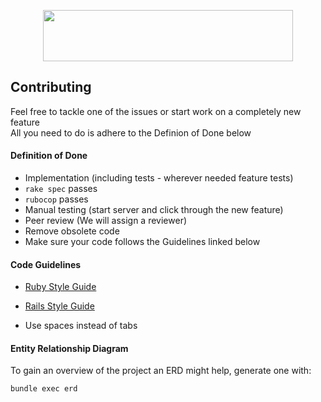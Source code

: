 <p align="center">
  <a href="https://github.com/puzzle/skills">
    <img src="https://skills.puzzle.ch/logo.svg"  width="400" height="82">
  </a>
</p>

## Contributing
Feel free to tackle one of the issues or start work on a completely new feature  
All you need to do is adhere to the Definion of Done below

#### Definition of Done

-   Implementation (including tests - wherever needed feature tests)
-   `rake spec` passes
-   `rubocop` passes
-   Manual testing (start server and click through the new feature)
-   Peer review (We will assign a reviewer)
-   Remove obsolete code
-   Make sure your code follows the Guidelines linked below 

#### Code Guidelines
- [Ruby Style Guide](https://github.com/rubocop-hq/ruby-style-guide)  
- [Rails Style Guide](https://github.com/rubocop-hq/rails-style-guide)  

- Use spaces instead of tabs

#### Entity Relationship Diagram
To gain an overview of the project an ERD might help, generate one with:

```shell
bundle exec erd
```

